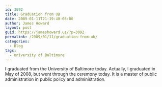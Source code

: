 ```yaml
---
id: 3092
title: Graduation from UB
date: 2009-01-11T21:19:40-05:00
author: James Howard
layout: post
guid: https://jameshoward.us/?p=3092
permalink: /2009/01/11/graduation-from-ub/
categories:
  - Blog
tags:
  - University of Baltimore
---
```

I graduated from the University of Baltimore today.  Actually, I graduated in May of 2008, but went through the ceremony today.  It is a master of public administration in public policy and administration.  
